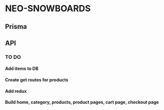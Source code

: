 # NEO-SNOWBOARDS

## Prisma 

## API 



### TO DO 

#### Add items to DB 
#### Create get routes for products 
#### Add redux 
#### Build home, category, products, product pages, cart page, checkout page
